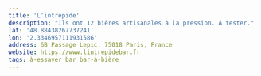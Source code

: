 ```yaml
---
title: 'L’intrépide'
description: "Ils ont 12 bières artisanales à la pression. À tester."
lat: '48.88438267737241'
lon: '2.3346957111931586'
address: 6B Passage Lepic, 75018 Paris, France
website: https://www.lintrepidebar.fr
tags: à-essayer bar bar-à-bière
---
```

